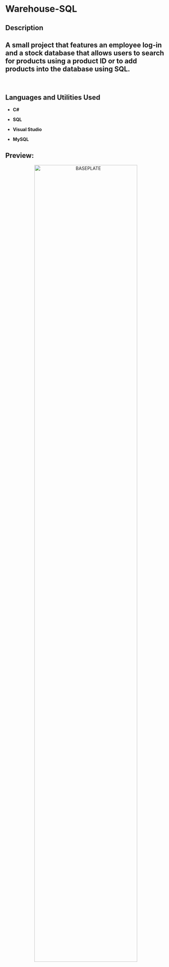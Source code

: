 # Warehouse-SQL


<h2>Description</h2>
<h2>A small project that features an employee log-in and a stock database that allows users to search for products using a product ID or to add products into the database using SQL.</h2>
<br />


<h2>Languages and Utilities Used</h2>

- <b>C#</b>
- <b>SQL</b>

- <b>Visual Studio</b>
- <b>MySQL</b> 

<h2>Preview:</h2>

<p align="center">
<img src="" height="80%" width="80%" alt="BASEPLATE"/>
